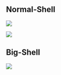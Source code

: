 
## Normal-Shell

![](https://github.com/Xinyuan-LilyGO/T-Embed/blob/main/image/bat.jpg)

![](https://github.com/Xinyuan-LilyGO/T-Embed/blob/main/image/IMG_0406.PNG)



## Big-Shell

![](https://github.com/Xinyuan-LilyGO/T-Embed/blob/main/image/big.png)
